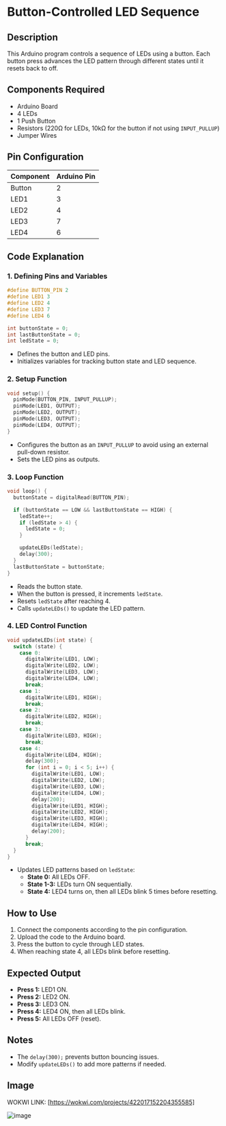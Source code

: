 # Button-Controlled LED Sequence

## Description
This Arduino program controls a sequence of LEDs using a button. Each button press advances the LED pattern through different states until it resets back to off.

## Components Required
- Arduino Board
- 4 LEDs
- 1 Push Button
- Resistors (220Ω for LEDs, 10kΩ for the button if not using `INPUT_PULLUP`)
- Jumper Wires

## Pin Configuration
| Component | Arduino Pin |
|-----------|------------|
| Button    | 2          |
| LED1      | 3          |
| LED2      | 4          |
| LED3      | 7          |
| LED4      | 6          |

## Code Explanation

### 1. **Defining Pins and Variables**
```cpp
#define BUTTON_PIN 2
#define LED1 3
#define LED2 4
#define LED3 7
#define LED4 6

int buttonState = 0;
int lastButtonState = 0;
int ledState = 0;
```
- Defines the button and LED pins.
- Initializes variables for tracking button state and LED sequence.

### 2. **Setup Function**
```cpp
void setup() {
  pinMode(BUTTON_PIN, INPUT_PULLUP);
  pinMode(LED1, OUTPUT);
  pinMode(LED2, OUTPUT);
  pinMode(LED3, OUTPUT);
  pinMode(LED4, OUTPUT);
}
```
- Configures the button as an `INPUT_PULLUP` to avoid using an external pull-down resistor.
- Sets the LED pins as outputs.

### 3. **Loop Function**
```cpp
void loop() {
  buttonState = digitalRead(BUTTON_PIN);

  if (buttonState == LOW && lastButtonState == HIGH) {
    ledState++;
    if (ledState > 4) {
      ledState = 0;
    }

    updateLEDs(ledState);
    delay(300);
  }
  lastButtonState = buttonState;
}
```
- Reads the button state.
- When the button is pressed, it increments `ledState`.
- Resets `ledState` after reaching 4.
- Calls `updateLEDs()` to update the LED pattern.

### 4. **LED Control Function**
```cpp
void updateLEDs(int state) {
  switch (state) {
    case 0:
      digitalWrite(LED1, LOW);
      digitalWrite(LED2, LOW);
      digitalWrite(LED3, LOW);
      digitalWrite(LED4, LOW);
      break;
    case 1:
      digitalWrite(LED1, HIGH);
      break;
    case 2:
      digitalWrite(LED2, HIGH);
      break;
    case 3:
      digitalWrite(LED3, HIGH);
      break;
    case 4:
      digitalWrite(LED4, HIGH);
      delay(300);
      for (int i = 0; i < 5; i++) {
        digitalWrite(LED1, LOW);
        digitalWrite(LED2, LOW);
        digitalWrite(LED3, LOW);
        digitalWrite(LED4, LOW);
        delay(200);
        digitalWrite(LED1, HIGH);
        digitalWrite(LED2, HIGH);
        digitalWrite(LED3, HIGH);
        digitalWrite(LED4, HIGH);
        delay(200);
      }
      break;
  }
}
```
- Updates LED patterns based on `ledState`:
  - **State 0:** All LEDs OFF.
  - **State 1-3:** LEDs turn ON sequentially.
  - **State 4:** LED4 turns on, then all LEDs blink 5 times before resetting.

## How to Use
1. Connect the components according to the pin configuration.
2. Upload the code to the Arduino board.
3. Press the button to cycle through LED states.
4. When reaching state 4, all LEDs blink before resetting.

## Expected Output
- **Press 1:** LED1 ON.
- **Press 2:** LED2 ON.
- **Press 3:** LED3 ON.
- **Press 4:** LED4 ON, then all LEDs blink.
- **Press 5:** All LEDs OFF (reset).

## Notes
- The `delay(300);` prevents button bouncing issues.
- Modify `updateLEDs()` to add more patterns if needed.

## Image 

WOKWI LINK: [https://wokwi.com/projects/422017152204355585]


![image](https://github.com/user-attachments/assets/f3e1fab5-650f-43fc-b482-7bb98bd84169)
